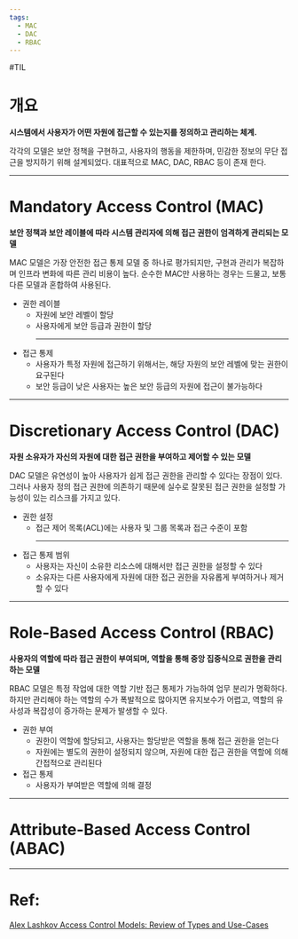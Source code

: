 ```yaml
---
tags:  
  - MAC
  - DAC
  - RBAC
---
```

#TIL 

# 개요
**시스템에서 사용자가 어떤 자원에 접근할 수 있는지를 정의하고 관리하는 체계.**  

각각의 모델은 보안 정책을 구현하고, 사용자의 행동을 제한하며, 민감한 정보의 무단 접근을 방지하기 위해 설계되었다. 대표적으로 MAC, DAC, RBAC 등이 존재 한다.
***
# Mandatory Access Control (MAC) 
**보안 정책과 보안 레이블에 따라 시스템 관리자에 의해 접근 권한이 엄격하게 관리되는 모델**  

MAC 모델은 가장 안전한 접근 통제 모델 중 하나로 평가되지만, 구현과 관리가 복잡하며 인프라 변화에 따른 관리 비용이 높다. 순수한 MAC만 사용하는 경우는 드물고, 보통 다른 모델과 혼합하여 사용된다.
- 권한 레이블
	- 자원에 보안 레벨이 할당
	- 사용자에게 보안 등급과 권한이 할당
		***
- 접근 통제
	- 사용자가 특정 자원에 접근하기 위해서는, 해당 자원의 보안 레벨에 맞는 권한이 요구된다
	- 보안 등급이 낮은 사용자는 높은 보안 등급의 자원에 접근이 불가능하다
***
# Discretionary Access Control (DAC)
**자원 소유자가 자신의 자원에 대한 접근 권한을 부여하고 제어할 수 있는 모델**   

DAC 모델은 유연성이 높아 사용자가 쉽게 접근 권한을 관리할 수 있다는 장점이 있다. 그러나 사용자 정의 접근 권한에 의존하기 때문에 실수로 잘못된 접근 권한을 설정할 가능성이 있는 리스크를 가지고 있다.
- 권한 설정
	- 접근 제어 목록(ACL)에는 사용자 및 그룹 목록과 접근 수준이 포함
		***
- 접근 통제 범위
	- 사용자는 자신이 소유한 리소스에 대해서만 접근 권한을 설정할 수 있다
	- 소유자는 다른 사용자에게 자원에 대한 접근 권한을 자유롭게 부여하거나 제거할 수 있다
***
# Role-Based Access Control (RBAC)
**사용자의 역할에 따라 접근 권한이 부여되며, 역할을 통해 중앙 집중식으로 권한을 관리하는 모델**  

RBAC 모델은 특정 작업에 대한 역할 기반 접근 통제가 가능하여 업무 분리가 명확하다. 하지만 관리해야 하는 역할의 수가 폭발적으로 많아지면 유지보수가 어렵고, 역할의 유사성과 복잡성이 증가하는 문제가 발생할 수 있다.  
- 권한 부여
	- 권한이 역할에 할당되고, 사용자는 할당받은 역할을 통해 접근 권한을 얻는다
	- 자원에는 별도의 권한이 설정되지 않으며, 자원에 대한 접근 권한을 역할에 의해 간접적으로 관리된다
- 접근 통제
	- 사용자가 부여받은 역할에 의해 결정
***
# Attribute-Based Access Control (ABAC)
***
# Ref:  
[Alex Lashkov Access Control Models: Review of Types and Use-Cases](https://medium.com/yellow-universe/access-control-models-review-of-types-and-use-cases-1f4c427b0cc2)